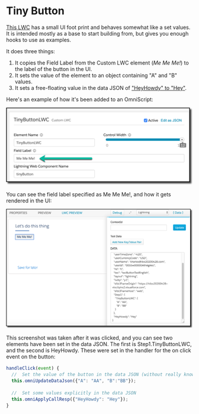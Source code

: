 # Tiny Button

[This LWC](tinyButton) has a small UI foot print and behaves somewhat like a set values.  It is intended mostly as a base to start building from, but gives you enough hooks to use as examples.

It does three things:

1. It copies the Field Label from the Custom LWC element (*Me Me Me!*) to the label of the button in the UI.
2. It sets the value of the element to an object containing "A" and "B" values.
3. It sets a free-floating value in the data JSON of ["HeyHowdy" to "Hey"](https://www.youtube.com/watch?v=G7X6vPIsE_g).

Here's an example of how it's been added to an OmniScript:

![tinybutton01](../images/tinybutton01.png)

You can see the field label specified as Me Me Me!, and how it gets rendered in the UI:

![](../images/tinybutton02.png)

This screenshot was taken after it was clicked, and you can see two elements have been set in the data JSON.  The first is Step1.TinyButtonLWC, and the second is HeyHowdy.  These were set in the handler for the on click event on the button:

```    javascript
handleClick(event) {
  //  Set the value of the button in the data JSON (without really knowing "who" I am)
  this.omniUpdateDataJson({"A": "AA", "B":"BB"});

  //  Set some values explicitly in the data JSON
  this.omniApplyCallResp({"HeyHowdy": "Hey"});
}
```



